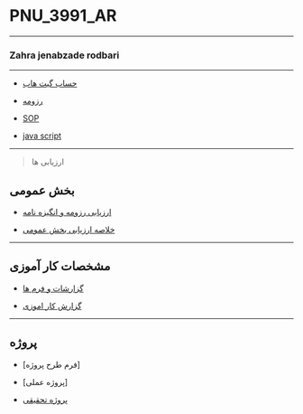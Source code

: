# PNU_3991_AR
---------
### Zahra jenabzade rodbari
 
---
- [حساب گیت هاب](https://github.com/zahrajenabzaderodbari)

- [رزومه](https://github.com/zahrajenabzaderodbari/PNU_3991_AR)

- [SOP](https://github.com/zahrajenabzaderodbari/PNU_3991_AR/blob/main/SOP.pdf)

- [java script](https://github.com/zahrajenabzaderodbari/PNU_3991_AR/blob/main/CERTIFICATE%20(1).pdf)
------------------
>  ارزیابی ها
 
## بخش عمومی

- [ارزیابی رزومه و انگیزه نامه](https://github.com/zahrajenabzaderodbari/PNU_3991_AR/blob/main/ZJ_CV_CheckList_AR_3991-1.pdf)

- [خلاصه ارزیابی بخش عمومی](https://github.com/zahrajenabzaderodbari/PNU_3991_AR/blob/main/ZJ_GeneralSection_CheckList_AR_3991-2.pdf)
------------------
## مشخصات کار آموزی 

- [گزارشات و فرم ها](https://github.com/zahrajenabzaderodbari/PNU_3991_AR/blob/main/%D9%81%D8%B1%D9%85%20%DA%A9%D8%A7%D8%B1%20%D8%A2%D9%85%D9%88%D8%B2%DB%8C.pdf)

- [گزارش کار اموزی](https://github.com/zahrajenabzaderodbari/PNU_3991_AR/blob/main/%DA%A9%D8%A7%D8%B1%D8%A2%D9%85%D9%88%D8%B2%DB%8C-2.pdf)
------------------
## پروژه

- [فرم طرح پروژه]

- [پروژه عملی]

- [پروژه تحقیقی](https://github.com/zahrajenabzaderodbari/PNU_3991_AR/blob/1e99962177c19d46762042c08abfebed9c5df5f9/%D9%BE%D8%B1%D9%88%DA%98%D9%87%20%D9%BE%D8%A7%DB%8C%D8%A7%D9%86%DB%8C.pdf)
